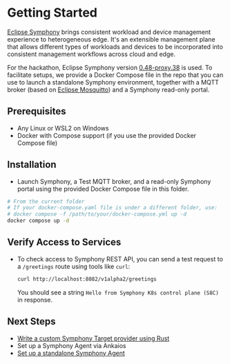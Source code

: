 # Getting Started

[Eclipse Symphony](https://projects.eclipse.org/projects/iot.symphony) brings consistent workload and device management experience to heterogeneous edge. It's an extensible management plane that allows different types of workloads and devices to be incorporated into consistent management workflows across cloud and edge.

For the hackathon, Eclipse Symphony version [0.48-proxy.38](https://github.com/eclipse-symphony/symphony/releases/tag/0.48-proxy.38) is used. To facilitate setups, we provide a Docker Compose file in the repo that you can use to launch a standalone Symphony environment, together with a MQTT broker (based on [Eclipse Mosquitto](https://mosquitto.org/)) and a Symphony read-only portal. 

## Prerequisites

- Any Linux or WSL2 on Windows
- Docker with Compose support (if you use the provided Docker Compose file)

## Installation

- Launch Symphony, a Test MQTT broker, and a read-only Symphony portal using the provided Docker Compose file in this folder.

```bash
# From the current folder
# If your docker-compose.yaml file is under a different folder, use:
# docker compose -f /path/to/your/docker-compose.yml up -d
docker compose up -d
```

## Verify Access to Services

* To check access to Symphony REST API, you can send a test request to a `/greetings` route using tools like `curl`:
    ```bash
    curl http://localhost:8082/v1alpha2/greetings
    ```
    You should see a string `Hello from Symphony K8s control plane (S8C)` in response.

## Next Steps

* [Write a custom Symphony Target provider using Rust](./rust_provider.md)
* Set up a Symphony Agent via Ankaios
* [Set up a standalone Symphony Agent](./agent_standalone.md)
